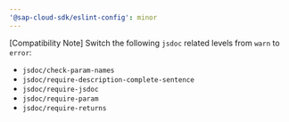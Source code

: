 ```yaml
---
'@sap-cloud-sdk/eslint-config': minor
---
```


[Compatibility Note] Switch the following `jsdoc` related levels from `warn` to `error`: 
- `jsdoc/check-param-names`
- `jsdoc/require-description-complete-sentence`
- `jsdoc/require-jsdoc`
- `jsdoc/require-param`
- `jsdoc/require-returns`
